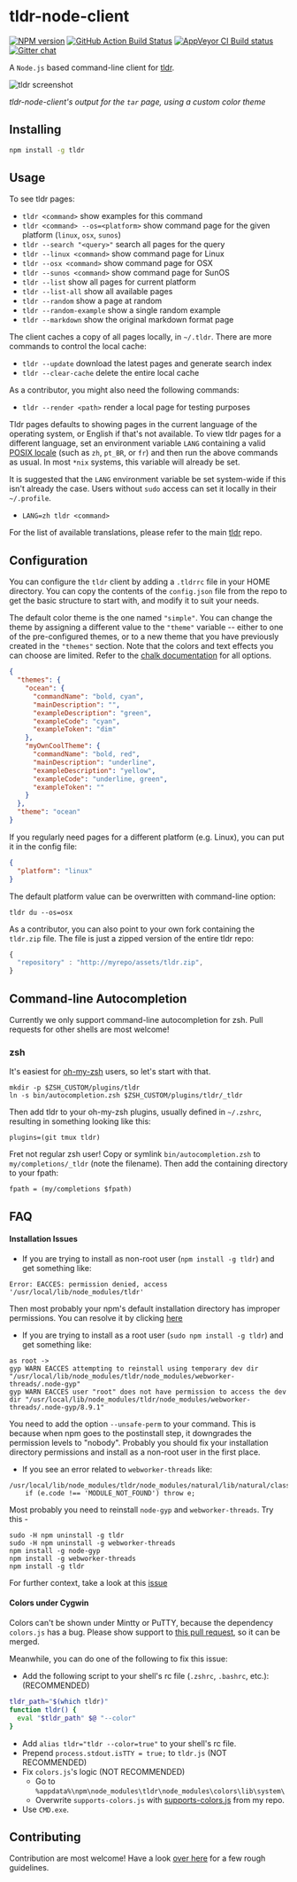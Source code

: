 # tldr-node-client

[![NPM version][npm-image]][npm-url]
[![GitHub Action Build Status][gh-actions-image]][gh-actions-url]
[![AppVeyor CI Build status][appveyor-image]][appveyor-url]
[![Gitter chat][gitter-image]][gitter-url]

A `Node.js` based command-line client for [tldr](https://github.com/tldr-pages/tldr).

![tldr screenshot](screenshot.png)

*tldr-node-client's output for the `tar` page, using a custom color theme*

## Installing

```bash
npm install -g tldr
```

## Usage

To see tldr pages:

- `tldr <command>` show examples for this command
- `tldr <command> --os=<platform>` show command page for the given platform (`linux`, `osx`, `sunos`)
- `tldr --search "<query>"` search all pages for the query
- `tldr --linux <command>` show command page for Linux
- `tldr --osx <command>` show command page for OSX
- `tldr --sunos <command>` show command page for SunOS
- `tldr --list` show all pages for current platform
- `tldr --list-all` show all available pages
- `tldr --random` show a page at random
- `tldr --random-example` show a single random example
- `tldr --markdown` show the original markdown format page

The client caches a copy of all pages locally, in `~/.tldr`.
There are more commands to control the local cache:

- `tldr --update` download the latest pages and generate search index
- `tldr --clear-cache` delete the entire local cache

As a contributor, you might also need the following commands:

- `tldr --render <path>` render a local page for testing purposes

Tldr pages defaults to showing pages in the current language of the operating system, or English if that's not available. To view tldr pages for a different language, set an environment variable `LANG` containing a valid [POSIX locale](https://www.gnu.org/software/gettext/manual/html_node/Locale-Names.html#Locale-Names) (such as `zh`, `pt_BR`, or `fr`) and then run the above commands as usual. In most `*nix` systems, this variable will already be set.

It is suggested that the `LANG` environment variable be set system-wide if this isn't already the case. Users without `sudo` access can set it locally in their `~/.profile`.

- `LANG=zh tldr <command>`

For the list of available translations, please refer to the main [tldr](https://github.com/tldr-pages/tldr) repo.

## Configuration

You can configure the `tldr` client by adding a `.tldrrc` file in your HOME directory. You can copy the contents of the `config.json` file from the repo to get the basic structure to start with, and modify it to suit your needs.

The default color theme is the one named `"simple"`. You can change the theme by assigning a different value to the `"theme"` variable -- either to one of the pre-configured themes, or to a new theme that you have previously created in the `"themes"` section. Note that the colors and text effects you can choose are limited. Refer to the [chalk documentation](https://github.com/chalk/chalk#styles) for all options.

```json
{
  "themes": {
    "ocean": {
      "commandName": "bold, cyan",
      "mainDescription": "",
      "exampleDescription": "green",
      "exampleCode": "cyan",
      "exampleToken": "dim"
    },
    "myOwnCoolTheme": {
      "commandName": "bold, red",
      "mainDescription": "underline",
      "exampleDescription": "yellow",
      "exampleCode": "underline, green",
      "exampleToken": ""
    }
  },
  "theme": "ocean"
}
```

If you regularly need pages for a different platform (e.g. Linux),
you can put it in the config file:

```json
{
  "platform": "linux"
}
```

The default platform value can be overwritten with command-line option:

```shell
tldr du --os=osx
```

As a contributor, you can also point to your own fork containing the `tldr.zip` file. The file is just a zipped version of the entire tldr repo:

```js
{
  "repository" : "http://myrepo/assets/tldr.zip",
}
```

## Command-line Autocompletion

Currently we only support command-line autocompletion for zsh.
Pull requests for other shells are most welcome!

### zsh

It's easiest for
[oh-my-zsh](https://github.com/robbyrussell/oh-my-zsh)
users, so let's start with that.

```
mkdir -p $ZSH_CUSTOM/plugins/tldr
ln -s bin/autocompletion.zsh $ZSH_CUSTOM/plugins/tldr/_tldr
```

Then add tldr to your oh-my-zsh plugins,
usually defined in `~/.zshrc`,
resulting in something looking like this:

```
plugins=(git tmux tldr)
```

Fret not regular zsh user!
Copy or symlink `bin/autocompletion.zsh` to
`my/completions/_tldr`
(note the filename).
Then add the containing directory to your fpath:
```
fpath = (my/completions $fpath)
```

## FAQ

#### Installation Issues

- If you are trying to install as non-root user (`npm install -g tldr`) and get something like:

 ```
 Error: EACCES: permission denied, access '/usr/local/lib/node_modules/tldr'
 ```

 Then most probably your npm's default installation directory has improper permissions. You can resolve it by clicking [here](https://docs.npmjs.com/getting-started/fixing-npm-permissions)

- If you are trying to install as a root user (`sudo npm install -g tldr`) and get something like:

```
as root ->
gyp WARN EACCES attempting to reinstall using temporary dev dir "/usr/local/lib/node_modules/tldr/node_modules/webworker-threads/.node-gyp"
gyp WARN EACCES user "root" does not have permission to access the dev dir "/usr/local/lib/node_modules/tldr/node_modules/webworker-threads/.node-gyp/8.9.1"
```

You need to add the option `--unsafe-perm` to your command. This is because when npm goes to the postinstall step, it downgrades the permission levels to "nobody". Probably you should fix your installation directory permissions and install as a non-root user in the first place.

- If you see an error related to `webworker-threads` like:

```
/usr/local/lib/node_modules/tldr/node_modules/natural/lib/natural/classifiers/classifier.js:32
    if (e.code !== 'MODULE_NOT_FOUND') throw e;
```
Most probably you need to reinstall `node-gyp` and `webworker-threads`. Try this -

```
sudo -H npm uninstall -g tldr
sudo -H npm uninstall -g webworker-threads
npm install -g node-gyp
npm install -g webworker-threads
npm install -g tldr
```
For further context, take a look at this [issue](https://github.com/tldr-pages/tldr-node-client/issues/179)

#### Colors under Cygwin

Colors can't be shown under Mintty or PuTTY, because the dependency `colors.js` has a bug.
Please show support to [this pull request](https://github.com/Marak/colors.js/pull/154), so it can be merged.

Meanwhile, you can do one of the following to fix this issue:

* Add the following script to your shell's rc file (`.zshrc`, `.bashrc`, etc.): (RECOMMENDED)

```bash
tldr_path="$(which tldr)"
function tldr() {
  eval "$tldr_path" $@ "--color"
}
```
* Add `alias tldr="tldr --color=true"` to your shell's rc file.
* Prepend `process.stdout.isTTY = true;` to `tldr.js` (NOT RECOMMENDED)
* Fix `colors.js`'s logic (NOT RECOMMENDED)
  * Go to `%appdata%\npm\node_modules\tldr\node_modules\colors\lib\system\`
  * Overwrite `supports-colors.js` with [supports-colors.js](https://raw.githubusercontent.com/RShadowhand/colors.js/master/lib/system/supports-colors.js) from my repo.
* Use `CMD.exe`.

## Contributing

Contribution are most welcome!
Have a look [over here](https://github.com/tldr-pages/tldr-node-client/blob/master/.github/CONTRIBUTING.md)
for a few rough guidelines.

[npm-url]: https://www.npmjs.com/package/tldr
[npm-image]: https://img.shields.io/npm/v/tldr.svg

[gh-actions-url]: https://github.com/tldr-pages/tldr-node-client/actions?query=workflow%3ATest+branch%3Amaster
[gh-actions-image]: https://img.shields.io/github/workflow/status/tldr-pages/tldr-node-client/Test/master

[appveyor-image]: https://img.shields.io/appveyor/ci/igorshubovych/tldr-node-client-bnut4.svg?label=windows
[appveyor-url]: https://ci.appveyor.com/project/igorshubovych/tldr-node-client-bnut4

[dep-url]: https://david-dm.org/tldr-pages/tldr-node-client
[dep-image]: https://david-dm.org/tldr-pages/tldr-node-client.svg?theme=shields.io

[dev-dep-url]: https://david-dm.org/tldr-pages/tldr-node-client#info=devDependencies
[dev-dep-image]: https://david-dm.org/tldr-pages/tldr-node-client/dev-status.svg?theme=shields.io

[gitter-url]: https://gitter.im/tldr-pages/tldr
[gitter-image]: https://badges.gitter.im/tldr-pages/tldr.png
